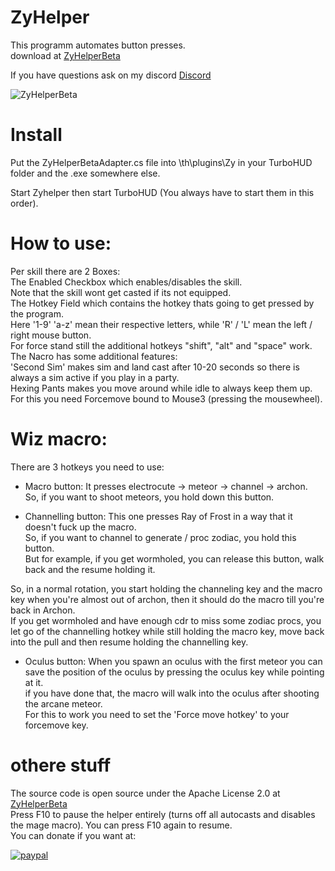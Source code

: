 # ZyHelper
This programm automates button presses. \
download at
[ZyHelperBeta](https://github.com/ZyRaNex/ZyHelper/releases) 

If you have questions ask on my discord [Discord](https://discord.gg/F8wcvzd) 

![ZyHelperBeta](https://i.imgur.com/HXtFrbW.png)

# Install
Put the ZyHelperBetaAdapter.cs file into \th\plugins\Zy in your TurboHUD folder and the .exe somewhere else.

Start Zyhelper then start TurboHUD (You always have to start them in this order).

# How to use:

Per skill there are 2 Boxes:\
The Enabled Checkbox which enables/disables the skill.\
Note that the skill wont get casted if its not equipped.\
The Hotkey Field which contains the hotkey thats going to get pressed by the program.\
Here '1-9' 'a-z' mean their respective letters, while 'R' / 'L' mean the left / right mouse button.\
For force stand still the additional hotkeys "shift", "alt" and "space" work.\
The Nacro has some additional features:\
'Second Sim' makes sim and land cast after 10-20 seconds so there is always a sim active if you play in a party.\
Hexing Pants makes you move around while idle to always keep them up. For this you need Forcemove bound to Mouse3 (pressing the mousewheel).

# Wiz macro:

There are 3 hotkeys you need to use:

- Macro button:
It presses electrocute -> meteor -> channel -> archon.\
So, if you want to shoot meteors, you hold down this button.

- Channelling button:
This one presses Ray of Frost in a way that it doesn't fuck up the macro.\
So, if you want to channel to generate / proc zodiac, you hold this button.\
But for example, if you get wormholed, you can release this button, walk back and the resume holding it.

So, in a normal rotation, you start holding the channeling key and the macro key when you're almost out of archon, then it should do the macro till you're back in Archon.\
If you get wormholed and have enough cdr to miss some zodiac procs, you let go of the channelling hotkey while still holding the macro key, move back into the pull and then resume holding the channelling key.

- Oculus button:
When you spawn an oculus with the first meteor you can save the position of the oculus by pressing the oculus key while pointing at it.\
if you have done that, the macro will walk into the oculus after shooting the arcane meteor.\
For this to work you need to set the 'Force move hotkey' to your forcemove key.

# othere stuff 
The source code is open source under the Apache License 2.0 at [ZyHelperBeta](https://github.com/ZyRaNex/ZyHelper) \
Press F10 to pause the helper entirely (turns off all autocasts and disables the mage macro). You can press F10 again to resume.\
You can donate if you want at:

[![paypal](https://www.paypalobjects.com/en_US/i/btn/btn_donateCC_LG.gif)](https://www.paypal.com/cgi-bin/webscr?cmd=_s-xclick&hosted_button_id=X3F8VW4Q54LX4)

